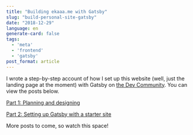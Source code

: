 ```yaml
---
title: "Building ekaaa.me with Gatsby"
slug: "build-personal-site-gatsby"
date: "2018-12-29"
language: en
generate-card: false
tags:
  - 'meta'
  - 'frontend'
  - 'gatsby'
post_format: article
---
```


I wrote a step-by-step account of how I set up this website (well, just the landing page at the moment) with Gatsby on [the Dev Community](https://dev.to). You can view the posts below.

[Part 1: Planning and designing](https://dev.to/ekaoddlass/building-my-personal-site--part-1-planning-and-designing-4fm)

[Part 2: Setting up Gatsby with a starter site](https://dev.to/ekaoddlass/building-my-personal-site--part-2-setting-up-gatsby-with-a-starter-site-1ob1)

More posts to come, so watch this space!
